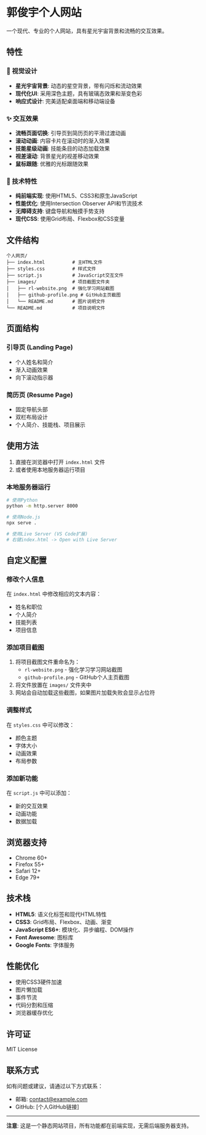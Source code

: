 # 郭俊宇个人网站

一个现代、专业的个人网站，具有星光宇宙背景和流畅的交互效果。

## 特性

### 🎨 视觉设计
- **星光宇宙背景**: 动态的星空背景，带有闪烁和流动效果
- **现代化UI**: 采用深色主题，具有玻璃态效果和渐变色彩
- **响应式设计**: 完美适配桌面端和移动端设备

### ✨ 交互效果
- **流畅页面切换**: 引导页到简历页的平滑过渡动画
- **滚动动画**: 内容卡片在滚动时的渐入效果
- **技能星级动画**: 技能条目的动态加载效果
- **视差滚动**: 背景星光的视差移动效果
- **鼠标跟随**: 优雅的光标跟随效果

### 🚀 技术特性
- **纯前端实现**: 使用HTML5、CSS3和原生JavaScript
- **性能优化**: 使用Intersection Observer API和节流技术
- **无障碍支持**: 键盘导航和触摸手势支持
- **现代CSS**: 使用Grid布局、Flexbox和CSS变量

## 文件结构

```
个人网页/
├── index.html          # 主HTML文件
├── styles.css          # 样式文件
├── script.js           # JavaScript交互文件
├── images/             # 项目截图文件夹
│   ├── rl-website.png  # 强化学习网站截图
│   ├── github-profile.png # GitHub主页截图
│   └── README.md       # 图片说明文件
└── README.md           # 项目说明文件
```

## 页面结构

### 引导页 (Landing Page)
- 个人姓名和简介
- 渐入动画效果
- 向下滚动指示器

### 简历页 (Resume Page)
- 固定导航头部
- 双栏布局设计
- 个人简介、技能栈、项目展示

## 使用方法

1. 直接在浏览器中打开 `index.html` 文件
2. 或者使用本地服务器运行项目

### 本地服务器运行
```bash
# 使用Python
python -m http.server 8000

# 使用Node.js
npx serve .

# 使用Live Server (VS Code扩展)
# 右键index.html -> Open with Live Server
```

## 自定义配置

### 修改个人信息
在 `index.html` 中修改相应的文本内容：
- 姓名和职位
- 个人简介
- 技能列表
- 项目信息

### 添加项目截图
1. 将项目截图文件重命名为：
   - `rl-website.png` - 强化学习学习网站截图
   - `github-profile.png` - GitHub个人主页截图
2. 将文件放置在 `images/` 文件夹中
3. 网站会自动加载这些截图，如果图片加载失败会显示占位符

### 调整样式
在 `styles.css` 中可以修改：
- 颜色主题
- 字体大小
- 动画效果
- 布局参数

### 添加新功能
在 `script.js` 中可以添加：
- 新的交互效果
- 动画功能
- 数据加载

## 浏览器支持

- Chrome 60+
- Firefox 55+
- Safari 12+
- Edge 79+

## 技术栈

- **HTML5**: 语义化标签和现代HTML特性
- **CSS3**: Grid布局、Flexbox、动画、渐变
- **JavaScript ES6+**: 模块化、异步编程、DOM操作
- **Font Awesome**: 图标库
- **Google Fonts**: 字体服务

## 性能优化

- 使用CSS3硬件加速
- 图片懒加载
- 事件节流
- 代码分割和压缩
- 浏览器缓存优化

## 许可证

MIT License

## 联系方式

如有问题或建议，请通过以下方式联系：
- 邮箱: contact@example.com
- GitHub: [个人GitHub链接]

---

**注意**: 这是一个静态网站项目，所有功能都在前端实现，无需后端服务器支持。 